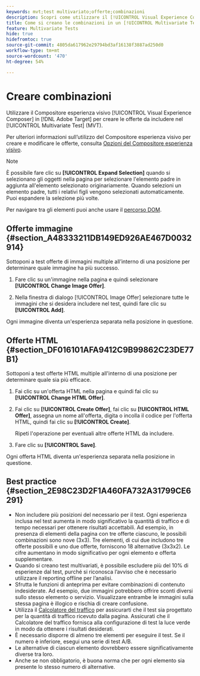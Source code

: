 ```yaml
---
keywords: mvt;test multivariato;offerte;combinazioni
description: Scopri come utilizzare il [!UICONTROL Visual Experience Composer] (VEC) in Adobe [!DNL Target] per creare le offerte da includere nel tuo [!UICONTROL Multivariate Test] (MVT).
title: Come si creano le combinazioni in un [!UICONTROL Multivariate Test] (MVT)?
feature: Multivariate Tests
hide: true
hidefromtoc: true
source-git-commit: 4805da617962e29794bd3af16138f3887ad250d0
workflow-type: tm+mt
source-wordcount: '470'
ht-degree: 54%

---
```


# Creare combinazioni

Utilizzare il Compositore esperienza visivo [!UICONTROL Visual Experience Composer] in [!DNL Adobe Target] per creare le offerte da includere nel [!UICONTROL Multivariate Test] (MVT).

Per ulteriori informazioni sull’utilizzo del Compositore esperienza visivo per creare e modificare le offerte, consulta [Opzioni del Compositore esperienza visivo](/help/main/c-experiences/c-visual-experience-composer/viztarget-options.md).

>[!NOTE]
>
>È possibile fare clic su **[!UICONTROL Expand Selection]** quando si selezionano gli oggetti nella pagina per selezionare l&#39;elemento padre in aggiunta all&#39;elemento selezionato originariamente. Quando selezioni un elemento padre, tutti i relativi figli vengono selezionati automaticamente. Puoi espandere la selezione più volte.
>
>Per navigare tra gli elementi puoi anche usare il [percorso DOM](/help/main/c-experiences/c-visual-experience-composer/viztarget-options.md#dom-path).

## Offerte immagine {#section_A48333211DB149ED926AE467D0032914}

Sottoponi a test offerte di immagini multiple all’interno di una posizione per determinare quale immagine ha più successo.

1. Fare clic su un&#39;immagine nella pagina e quindi selezionare **[!UICONTROL Change Image Offer]**.

1. Nella finestra di dialogo [!UICONTROL Image Offer] selezionare tutte le immagini che si desidera includere nel test, quindi fare clic su **[!UICONTROL Add]**.

Ogni immagine diventa un&#39;esperienza separata nella posizione in questione.

## Offerte HTML {#section_DF016101AFA9412C9B99862C23DE77B1}

Sottoponi a test offerte HTML multiple all&#39;interno di una posizione per determinare quale sia più efficace.

1. Fai clic su un&#39;offerta HTML nella pagina e quindi fai clic su **[!UICONTROL Change HTML Offer]**.

1. Fai clic su **[!UICONTROL Create Offer]**, fai clic su **[!UICONTROL HTML Offer]**, assegna un nome all&#39;offerta, digita o incolla il codice per l&#39;offerta HTML, quindi fai clic su **[!UICONTROL Create]**.

   Ripeti l&#39;operazione per eventuali altre offerte HTML da includere.

1. Fare clic su **[!UICONTROL Save]**.

Ogni offerta HTML diventa un&#39;esperienza separata nella posizione in questione.

## Best practice {#section_2E98C23D2F1A460FA732A31799CE6291}

* Non includere più posizioni del necessario per il test. Ogni esperienza inclusa nel test aumenta in modo significativo la quantità di traffico e di tempo necessari per ottenere risultati accettabili. Ad esempio, in presenza di elementi della pagina con tre offerte ciascuno, le possibili combinazioni sono nove (3x3). Tre elementi, di cui due includono tre offerte possibili e uno due offerte, forniscono 18 alternative (3x3x2). Le cifre aumentano in modo significativo per ogni elemento e offerta supplementare.
* Quando si creano test multivariati, è possibile escludere più del 10% di esperienze dal test, purché si riconosca l’avviso che è necessario utilizzare il reporting offline per l’analisi.
* Sfrutta le funzioni di anteprima per evitare combinazioni di contenuto indesiderate. Ad esempio, due immagini potrebbero offrire sconti diversi sullo stesso elemento o servizio. Visualizzare entrambe le immagini sulla stessa pagina è illogico e rischia di creare confusione.
* Utilizza il [Calcolatore del traffico](/help/main/c-activities/c-multivariate-testing/t-create-multivariate-test/traffic-estimator.md) per assicurarti che il test sia progettato per la quantità di traffico ricevuto dalla pagina. Assicurati che il Calcolatore del traffico fornisca alla configurazione di test la luce verde in modo da ottenere i risultati desiderati.
* È necessario disporre di almeno tre elementi per eseguire il test. Se il numero è inferiore, esegui una serie di test A/B.
* Le alternative di ciascun elemento dovrebbero essere significativamente diverse tra loro.
* Anche se non obbligatorio, è buona norma che per ogni elemento sia presente lo stesso numero di alternative.


